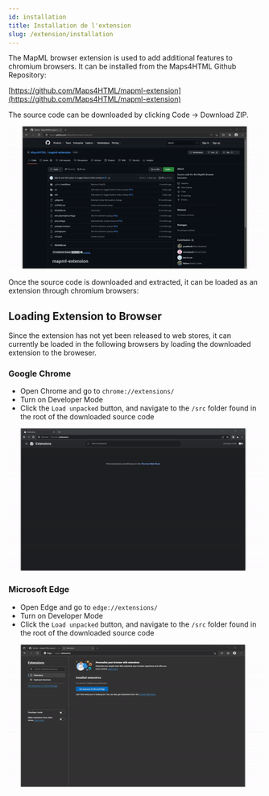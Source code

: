 ```yaml
---
id: installation
title: Installation de l'extension 
slug: /extension/installation
---
```


The MapML browser extension is used to add additional features to chromium browsers. It can be installed from the Maps4HTML Github Repository:

[https://github.com/Maps4HTML/mapml-extension](https://github.com/Maps4HTML/mapml-extension)

The source code can be downloaded by clicking Code -> Download ZIP. 

![Downloading Source Code](../assets/img/download-extension.gif)

Once the source code is downloaded and extracted, it can be loaded as an extension through chromium browsers:

## Loading Extension to Browser

Since the extension has not yet been released to web stores, it can currently be loaded in the following browsers by loading the downloaded extension to the broweser.

### Google Chrome

- Open Chrome and go to `chrome://extensions/`
- Turn on Developer Mode
- Click the `Load unpacked` button, and navigate to the `/src` folder found in the root of the downloaded source code

![Loading Extension on Google Chrome](../assets/img/Load-Chrome.gif)

### Microsoft Edge

- Open Edge and go to `edge://extensions/`
- Turn on Developer Mode
- Click the `Load unpacked` button, and navigate to the `/src` folder found in the root of the downloaded source code

![Loading Extension on Edge](../assets/img/Load-Edge.gif)

